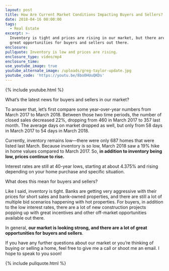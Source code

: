 ```yaml
---
layout: post
title: How Are Current Market Conditions Impacting Buyers and Sellers?
date: 2018-04-16 00:00:00
tags:
  - Real Estate
excerpt: >-
  Inventory is tight and prices are rising in our market, but there are a lot of
  great opportunities for buyers and sellers out there.
enclosure:
pullquote: Inventory is low and prices are rising.
enclosure_type: video/mp4
enclosure_time:
use_youtube_image: true
youtube_alternate_image: /uploads/greg-taylor-update.jpg
youtube_code: 'https://youtu.be/8boOHUuQKDs'
---
```


{% include youtube.html %}

What’s the latest news for buyers and sellers in our market?

To answer that, let’s first compare some year-over-year numbers from March 2017 to March 2018. Between those two time periods, the number of closed sales decreased 22%, dropping from 460 in March 2017 to 357 last month. The average days on market dropped as well, but only from 58 days in March 2017 to 54 days in March 2018.

Currently, inventory remains low—there were only 687 homes that were listed last March. Because inventory is so low, March 2018 saw a 19% hike in home values compared to March 2017. So, **in addition to inventory being low, prices continue to rise.**

Interest rates are still at 40-year lows, starting at about 4.375% and rising depending on your home purchase and specific situation.

What does this mean for buyers and sellers?

Like I said, inventory is tight. Banks are getting very aggressive with their prices for short sales and bank-owned properties, and there are still a lot of multiple bid scenarios happening with hot properties. For buyers, in addition to the low interest rates, there are a lot of new construction projects popping up with great incentives and other off-market opportunities available out there.

In general, **our market is looking strong, and there are a lot of great opportunities for buyers and sellers**.

If you have any further questions about our market or you’re thinking of buying or selling a home, feel free to give me a call or shoot me an email. I hope to speak to you soon!

{% include pullquote.html %}